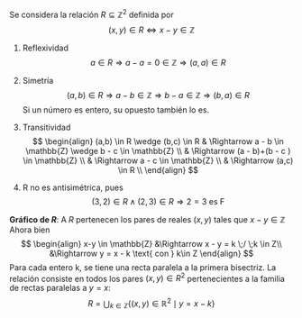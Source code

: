 Se considera la relación $R \subseteq \mathbb{Z}^2$ definida por 
$$(x, y) \in R \iff x - y \in \mathbb{Z}$$  
1. Reflexividad
$$a \in R \Rightarrow a - a = 0 \in \mathbb{Z} \Rightarrow (a , a) \in R$$
2. Simetría
$$(a,b) \in R \Rightarrow a - b \in \mathbb{Z} \Rightarrow b - a  \in \mathbb{Z} \Rightarrow  (b ,a) \in R$$
Si un número es entero, su opuesto también lo es.

3. Transitividad
$$
\begin{align}
(a,b) \in R \wedge (b,c) \in R & \Rightarrow a - b \in \mathbb{Z} \wedge b - c \in \mathbb{Z} \\
& \Rightarrow (a - b)+(b - c ) \in \mathbb{Z} \\
& \Rightarrow a - c \in \mathbb{Z} \\
& \Rightarrow (a,c) \in R \\
\end{align}
$$

4. R no es antisimétrica, pues
$$(3,2)\in R \wedge (2,3)\in R \Rightarrow 2 = 3 \text{ es F}$$


**Gráfico de $R$**: 
A $R$ pertenecen los pares de reales $(x,y)$ tales que $x-y \in \mathbb{Z}$
Ahora bien
$$
\begin{align}
x-y \in \mathbb{Z} &\Rightarrow x - y = k \;/ \;k \in Z\\
&\Rightarrow y = x - k \text{ con } k\in Z
\end{align}
$$
Para cada entero k, se tiene una recta paralela a la primera bisectriz.
La relación consiste en todos los pares $(x,y)\in R^2$ pertenecientes a la familia de rectas paralelas a $y = x$:  
$$R = \bigcup_{k \in \mathbb{Z}} \{(x, y) \in \mathbb{R}^2 \mid y = x - k\}$$  





